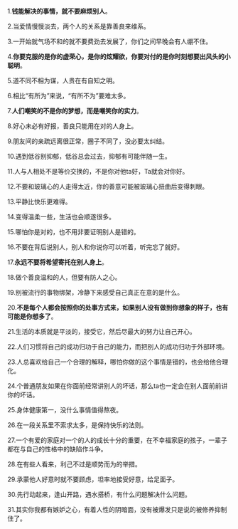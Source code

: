 1.**钱能解决的事情，就不要麻烦别人**。

2.当爱情慢慢淡去，两个人的关系是靠善良来维系。

3.一开始就气场不和的就不要费劲去发展了，你们之间早晚会有人绷不住。

4.**你要克服的是你的虚荣心，是你的炫耀欲，你要对付的是你时刻想要出风头的小聪明**。

5.道不同不相为谋，人贵在有自知之明。

6.相比“有所为”来说，“有所不为”要难太多。

7.**人们嘲笑的不是你的梦想，而是嘲笑你的实力**。

8.好心未必有好报，善良只能用在对的人身上。

9.朋友间的亲疏远离很正常，圈子不同了，没必要太纠结。

10.遇到低谷别抑郁，低谷总会过去，抑郁有可能伴随一生。

11.人与人相处不是等价交换的，不是你对他ta好，Ta就会对你好。

12.不要和玻璃心的人走得太近，你的善意可能被玻璃心扭曲后变得刺眼。

13.平静比快乐更难得。

14.变得温柔一些，生活也会顺遂很多。

15.哪怕你是对的，也不用非要证明别人是错的。

16.不要在背后说别人，别人和你说你可以听着，听完忘了就好。

17.**永远不要将希望寄托在别人身上**。

18.做个善良温和的人，但要有防人之心。

19.别被流行的事物绑架，冷静下来感受自己真正在意的是什么。

20.**不是每个人都会按照你的处事方式来，如果别人没有做到你想象的样子，也有可能是你想多了**。

21.生活的本质就是平淡的，接受它，然后尽最大的努力让自己开心。

22.人们习惯将自己的成功归功于自己的能力，而把别人的成功归功于外部环境。

23.人总喜欢给自己一个合理的解释，哪怕你做的这个事情是错的，也会给他合理化。

24.个普通朋友如果在你面前经常讲别人的坏话，那么ta也一定会在别人面前前讲你的坏话。

25.身体健康第一，没什么事情值得熬夜。

26.在一段关系里不索求太多，是保持快乐的法则。

27.一个有爱的家庭对一个的人的成长十分的重要，在不幸福家庭的孩子，一辈子都在与自己的性格中的缺陷作斗争。

28.在有些人看来，利己不过是顺势而为的举措。

29.承蒙他人好意时就不要顾虑，坦率地接受好意，给足面子。

30.先行动起来，逢山开路，遇水搭桥，有什么问题解决什么问题。

31.其实你我都有嫉妒之心，有着人性的阴暗面，没有被爆发只是说的被修养抑制住了。